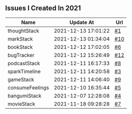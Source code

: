 ## Issues I Created In 2021

| Name | Update At | Url |
| ---- | ---- | ---- |
| thoughtStack | 2021-12-13 17:01:22 | [#1](https://github.com/bGZoCg/2021/issues/1) |
| markStack | 2021-12-13 01:34:04 | [#10](https://github.com/bGZoCg/2021/issues/10) |
| bookStack | 2021-12-12 17:02:05 | [#6](https://github.com/bGZoCg/2021/issues/6) |
| bugTracker | 2021-12-12 15:26:49 | [#12](https://github.com/bGZoCg/2021/issues/12) |
| podcastStack | 2021-12-11 16:17:33 | [#8](https://github.com/bGZoCg/2021/issues/8) |
| sparkTimeline | 2021-12-11 14:20:58 | [#3](https://github.com/bGZoCg/2021/issues/3) |
| gameStack | 2021-12-11 14:06:40 | [#9](https://github.com/bGZoCg/2021/issues/9) |
| consumeFeelings | 2021-12-10 16:35:44 | [#5](https://github.com/bGZoCg/2021/issues/5) |
| bangumiStack | 2021-12-07 12:28:08 | [#4](https://github.com/bGZoCg/2021/issues/4) |
| movieStack | 2021-11-18 09:28:28 | [#7](https://github.com/bGZoCg/2021/issues/7) |
